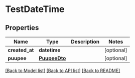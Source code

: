 # TestDateTime


## Properties
Name | Type | Description | Notes
------------ | ------------- | ------------- | -------------
**created_at** | **datetime** |  | [optional] 
**puupee** | [**PuupeeDto**](PuupeeDto.md) |  | [optional] 

[[Back to Model list]](../README.md#documentation-for-models) [[Back to API list]](../README.md#documentation-for-api-endpoints) [[Back to README]](../README.md)


